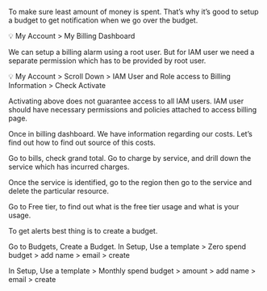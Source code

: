 To make sure least amount of money is spent. That’s why it’s good to setup a budget to get notification when we go over the budget.

<aside>
💡 My Account > My Billing Dashboard

</aside>

We can setup a billing alarm using a root user. But for IAM user we need a separate permission which has to be provided by root user. 

<aside>
💡 My Account > Scroll Down > IAM User and Role access to Billing Information > Check Activate

</aside>

Activating above does not guarantee access to all IAM users. IAM user should have necessary permissions and policies attached to access billing page. 

Once in billing dashboard. We have information regarding our costs. 
Let’s find out how to find out source of this costs. 

Go to bills, check grand total. 
Go to charge by service, and drill down the service which has incurred charges. 

Once the service is identified, go to the region then go to the service and delete the particular resource. 

Go to Free tier, to find out what is the free tier usage and what is your usage. 

To get alerts best thing is to create a budget.

Go to Budgets, Create a Budget. 
In Setup, Use a template > Zero spend budget > add name > email > create 

In Setup, Use a template > Monthly spend budget > amount > add name > email > create